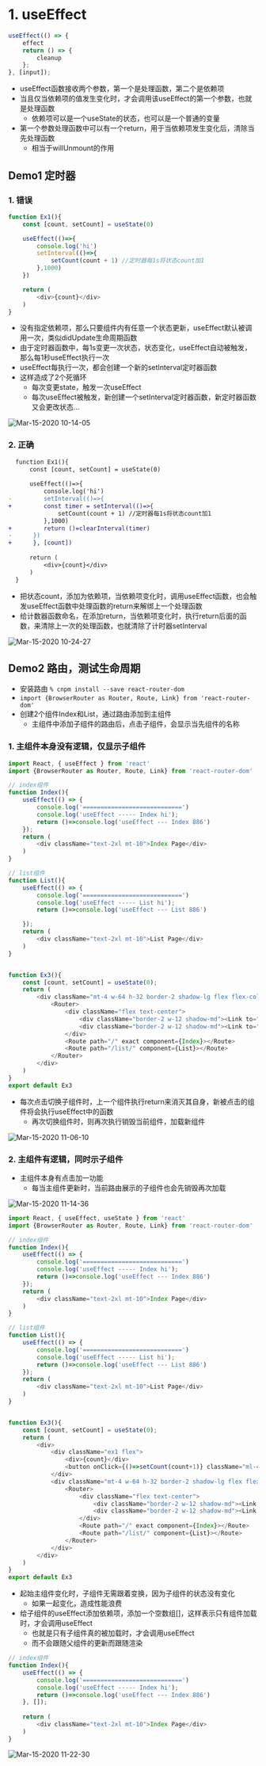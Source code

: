 
# 1. useEffect

```javascript
useEffect(() => {
    effect
    return () => {
        cleanup
    };
}, [input]);
```
- useEffect函数接收两个参数，第一个是处理函数，第二个是依赖项
- 当且仅当依赖项的值发生变化时，才会调用该useEffect的第一个参数，也就是处理函数
  - 依赖项可以是一个useState的状态，也可以是一个普通的变量
- 第一个参数处理函数中可以有一个return，用于当依赖项发生变化后，清除当先处理函数
    - 相当于willUnmount的作用 
    
## Demo1 定时器
### 1. 错误
```javascript
function Ex1(){
    const [count, setCount] = useState(0)

    useEffect(()=>{
        console.log('hi')
        setInterval(()=>{
            setCount(count + 1) //定时器每1s将状态count加1
        },1000)
    })

    return (
        <div>{count}</div>
    )
}
```
- 没有指定依赖项，那么只要组件内有任意一个状态更新，useEffect默认被调用一次，类似didUpdate生命周期函数
- 由于定时器函数中，每1s变更一次状态，状态变化，useEffect自动被触发，那么每1秒useEffect执行一次
- useEffect每执行一次，都会创建一个新的setInterval定时器函数
- 这样造成了2个死循环
    - 每次变更state，触发一次useEffect
    - 每次useEffect被触发，新创建一个setInterval定时器函数，新定时器函数又会更改状态...
    
![Mar-15-2020 10-14-05](https://user-images.githubusercontent.com/26485327/76693764-bd501300-66a5-11ea-8370-661a370b4526.gif)


### 2. 正确
```diff
  function Ex1(){
      const [count, setCount] = useState(0)
  
      useEffect(()=>{
          console.log('hi')
-         setInterval(()=>{
+         const timer = setInterval(()=>{
              setCount(count + 1) //定时器每1s将状态count加1
          },1000)
+         return ()=clearInterval(timer)
-      })
+      }, [count])
  
      return (
          <div>{count}</div>
      )
  }
```
- 把状态count，添加为依赖项，当依赖项变化时，调用useEffect函数，也会触发useEffect函数中处理函数的return来解绑上一个处理函数
- 给计数器函数命名，在添加return，当依赖项变化时，执行return后面的函数，来清除上一次的处理函数，也就清除了计时器setInterval

![Mar-15-2020 10-24-27](https://user-images.githubusercontent.com/26485327/76693903-313eeb00-66a7-11ea-8f99-6774529f1789.gif)




## Demo2 路由，测试生命周期
- 安装路由 `% cnpm install --save react-router-dom`
- `import {BrowserRouter as Router, Route, Link} from 'react-router-dom'`
- 创建2个组件Index和List，通过路由添加到主组件
  - 主组件中添加子组件的路由后，点击子组件，会显示当先组件的名称

### 1. 主组件本身没有逻辑，仅显示子组件


```javascript
import React, { useEffect } from 'react'
import {BrowserRouter as Router, Route, Link} from 'react-router-dom'

// index组件
function Index(){
    useEffect(() => {
        console.log('============================')
        console.log('useEffect ----- Index hi');
        return ()=>console.log('useEffect --- Index 886')
    });
    return (
        <div className="text-2xl mt-10">Index Page</div>
    )
}

// list组件
function List(){
    useEffect(() => {
        console.log('============================')
        console.log('useEffect ----- List hi');
        return ()=>console.log('useEffect --- List 886')

    });
    return (
        <div className="text-2xl mt-10">List Page</div>
    )
}


function Ex3(){
    const [count, setCount] = useState(0);
    return (
        <div className="mt-4 w-64 h-32 border-2 shadow-lg flex flex-col">
            <Router>
                <div className="flex text-center">
                    <div className="border-2 w-12 shadow-md"><Link to="/">index</Link></div>
                    <div className="border-2 w-12 shadow-md"><Link to="/list/">list</Link></div>
                </div>
                <Route path="/" exact component={Index}></Route>
                <Route path="/list/" component={List}></Route>
            </Router>
        </div>
    )
}
export default Ex3
```

- 每次点击切换子组件时，上一个组件执行return来消灭其自身，新被点击的组件将会执行useEffect中的函数
  - 再次切换组件时，则再次执行销毁当前组件，加载新组件

![Mar-15-2020 11-06-10](https://user-images.githubusercontent.com/26485327/76694427-80881a00-66ad-11ea-8ab7-f5ec8bb90a8b.gif)



### 2. 主组件有逻辑，同时示子组件
- 主组件本身有点击加一功能
    - 每当主组件更新时，当前路由展示的子组件也会先销毁再次加载

![Mar-15-2020 11-14-36](https://user-images.githubusercontent.com/26485327/76694481-30f61e00-66ae-11ea-820f-b621fc654017.gif)

```javascript
import React, { useEffect, useState } from 'react'
import {BrowserRouter as Router, Route, Link} from 'react-router-dom'

// index组件
function Index(){
    useEffect(() => {
        console.log('============================')
        console.log('useEffect ----- Index hi');
        return ()=>console.log('useEffect --- Index 886')
    });
    return (
        <div className="text-2xl mt-10">Index Page</div>
    )
}

// list组件
function List(){
    useEffect(() => {
        console.log('============================')
        console.log('useEffect ----- List hi');
        return ()=>console.log('useEffect --- List 886')
    });
    return (
        <div className="text-2xl mt-10">List Page</div>
    )
}


function Ex3(){
    const [count, setCount] = useState(0);
    return (        
        <div>
            <div className="ex1 flex">
                <div>{count}</div>
                <button onClick={()=>setCount(count+1)} className="ml-4 w-10 border-2">+1</button>
            </div>
            <div className="mt-4 w-64 h-32 border-2 shadow-lg flex flex-col">
                <Router>
                    <div className="flex text-center">
                        <div className="border-2 w-12 shadow-md"><Link to="/">index</Link></div>
                        <div className="border-2 w-12 shadow-md"><Link to="/list/">list</Link></div>
                    </div>
                    <Route path="/" exact component={Index}></Route>
                    <Route path="/list/" component={List}></Route>
                </Router>
            </div>
        </div>
    )
}
export default Ex3
```

- 起始主组件变化时，子组件无需跟着变换，因为子组件的状态没有变化
    - 如果一起变化，造成性能浪费
- 给子组件的useEffect添加依赖项，添加一个空数组[]，这样表示只有组件加载时，才会调用useEffect
    - 也就是只有子组件真的被加载时，才会调用useEffect
    - 而不会跟随父组件的更新而跟随渲染

```javascript
// index组件
function Index(){
    useEffect(() => {
        console.log('============================')
        console.log('useEffect ----- Index hi');
        return ()=>console.log('useEffect --- Index 886')
    }, []);
    
    return (
        <div className="text-2xl mt-10">Index Page</div>
    )
}
```
![Mar-15-2020 11-22-30](https://user-images.githubusercontent.com/26485327/76694562-4ae43080-66af-11ea-97a9-48edbee03022.gif)



